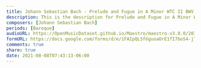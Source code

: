 ```yaml
---
title: Johann Sebastian Bach - Prelude and Fugue in A Minor WTC II BWV 889 (1)
description: This is the description for Prelude and Fugue in A Minor WTC II BWV 889 by Johann Sebastian Bach
composers: [Johann Sebastian Bach]
periods: [Baroque]
audioURL: https://OpenMusicDataset.github.io/Maestro/maestro-v3.0.0/2015/MIDI-Unprocessed_R1_D1-9-12_mid--AUDIO-from_mp3_12_R1_2015_wav--1.midi
formURL: https://docs.google.com/forms/d/e/1FAIpQLSfGguoaOrE1fI7boS4-jTntOxNKbn_BteseswUv9U7SpCjO5g/viewform
comments: true
share: true
date: 2021-08-08T07:43:13-06:00
---
```

